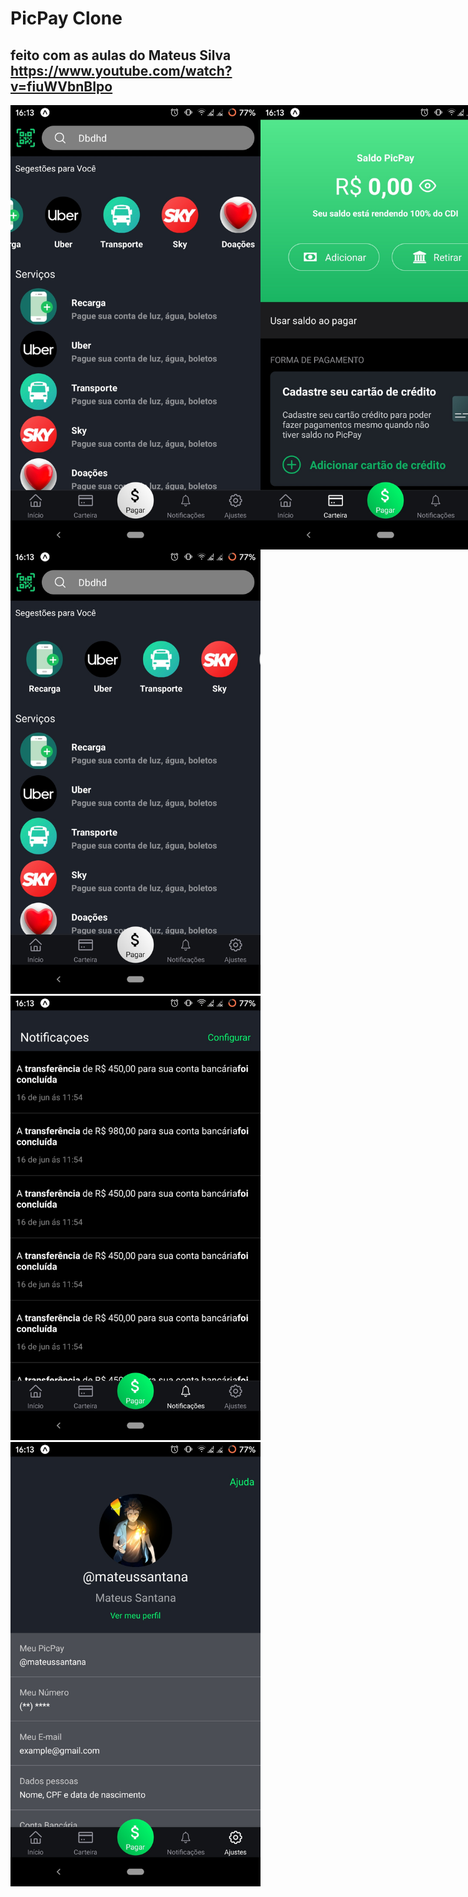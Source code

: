 # PicPay Clone
## feito com as aulas do Mateus Silva https://www.youtube.com/watch?v=fiuWVbnBIpo

<div style="display:flex">
<img src="imageRedme/Screenshot_20200619-173046039.jpg" width="400px">
<img src="imageRedme/Screenshot_20200619-173038229.jpg" width="400px">
</div>



<img src="imageRedme/Screenshot_20200619-173049582.jpg" width="400px">

<img src="imageRedme/Screenshot_20200619-173054293.jpg" width="400px">

<img src="imageRedme/Screenshot_20200619-173100727.jpg" width="400px">



